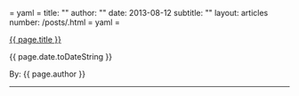 = yaml =
title: ""
author: ""
date: 2013-08-12
subtitle: ""
layout: articles
number: /posts/.html
= yaml =

<a href="{{ page.url }}" class='postTitleLink'><p class='postTitle'>{{ page.title }}</p></a>
<p class='postPublished'>{{ page.date.toDateString }}</p>
<p class='postAuthor'>By: {{ page.author }}</p>
<hr>

